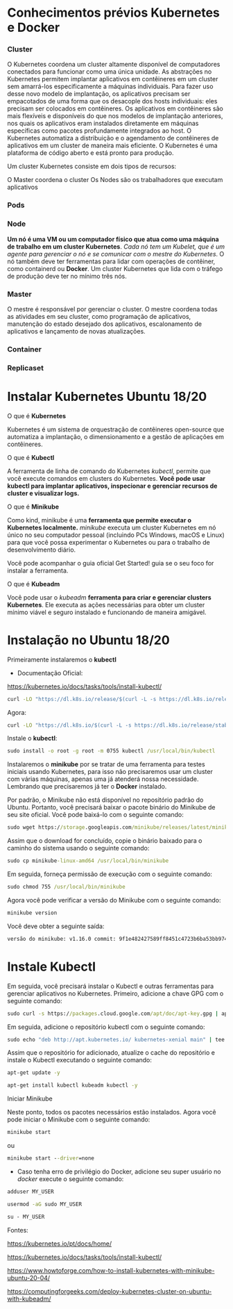 # Conhecimentos prévios **Kubernetes** e **Docker**

### Cluster

O Kubernetes coordena um cluster altamente disponível de computadores conectados para funcionar como uma única unidade. As abstrações no Kubernetes permitem implantar aplicativos em contêineres em um cluster sem amarrá-los especificamente a máquinas individuais. Para fazer uso desse novo modelo de implantação, os aplicativos precisam ser empacotados de uma forma que os desacople dos hosts individuais: eles precisam ser colocados em contêineres. Os aplicativos em contêineres são mais flexíveis e disponíveis do que nos modelos de implantação anteriores, nos quais os aplicativos eram instalados diretamente em máquinas específicas como pacotes profundamente integrados ao host. O Kubernetes automatiza a distribuição e o agendamento de contêineres de aplicativos em um cluster de maneira mais eficiente. O Kubernetes é uma plataforma de código aberto e está pronto para produção.

Um cluster Kubernetes consiste em dois tipos de recursos:

O Master coordena o cluster
Os Nodes são os trabalhadores que executam aplicativos

### Pods

### Node

**Um nó é uma VM ou um computador físico que atua como uma máquina de trabalho em um cluster Kubernetes**. *Cada nó tem um Kubelet, que é um agente para gerenciar o nó e se comunicar com o mestre do Kubernetes*. O nó também deve ter ferramentas para lidar com operações de contêiner, como containerd ou **Docker**. Um cluster Kubernetes que lida com o tráfego de produção deve ter no mínimo três nós.

### Master

O mestre é responsável por gerenciar o cluster. O mestre coordena todas as atividades em seu cluster, como programação de aplicativos, manutenção do estado desejado dos aplicativos, escalonamento de aplicativos e lançamento de novas atualizações.

### Container

### Replicaset

# Instalar Kubernetes Ubuntu 18/20

O que é **Kubernetes**

Kubernetes é um sistema de orquestração de contêineres open-source que automatiza a implantação, o dimensionamento e a gestão de aplicações em contêineres.

O que é **Kubectl**

A ferramenta de linha de comando do Kubernetes _kubectl_, permite que você execute comandos em clusters do Kubernetes. **Você pode usar kubectl para implantar aplicativos, inspecionar e gerenciar recursos de cluster e visualizar logs.**

O que é **Minikube**

Como kind, minikube é uma **ferramenta que permite executar o Kubernetes localmente.** _minikube_ executa um cluster Kubernetes em nó único no seu computador pessoal (incluindo PCs Windows, macOS e Linux) para que você possa experimentar o Kubernetes ou para o trabalho de desenvolvimento diário.

Você pode acompanhar o guia oficial Get Started! guia se o seu foco for instalar a ferramenta.

O que é **Kubeadm**

Você pode usar o _kubeadm_ **ferramenta para criar e gerenciar clusters Kubernetes**. Ele executa as ações necessárias para obter um cluster mínimo viável e seguro instalado e funcionando de maneira amigável.


# Instalação no Ubuntu 18/20

Primeiramente instalaremos o **kubectl**

- Documentação Oficial:

https://kubernetes.io/docs/tasks/tools/install-kubectl/

```bat 
curl -LO "https://dl.k8s.io/release/$(curl -L -s https://dl.k8s.io/release/stable.txt)/bin/linux/amd64/kubectl" 
```

Agora:

```bat 
curl -LO "https://dl.k8s.io/$(curl -L -s https://dl.k8s.io/release/stable.txt)/bin/linux/amd64/kubectl.sha256"
```

Instale o **kubectl**:

```bat 
sudo install -o root -g root -m 0755 kubectl /usr/local/bin/kubectl
```

Instalaremos o **minikube** por se tratar de uma ferramenta para testes iniciais usando Kubernetes, para isso não precisaremos usar um cluster com várias máquinas, apenas uma já atenderá nossa necessidade.
Lembrando que precisaremos já ter o **Docker** instalado.

Por padrão, o Minikube não está disponível no repositório padrão do Ubuntu. Portanto, você precisará baixar o pacote binário do Minikube de seu site oficial. Você pode baixá-lo com o seguinte comando:

```bat 
sudo wget https://storage.googleapis.com/minikube/releases/latest/minikube-linux-amd64
``` 

Assim que o download for concluído, copie o binário baixado para o caminho do sistema usando o seguinte comando:

```bat 
sudo cp minikube-linux-amd64 /usr/local/bin/minikube
```

Em seguida, forneça permissão de execução com o seguinte comando:

```bat 
sudo chmod 755 /usr/local/bin/minikube 
```

Agora você pode verificar a versão do Minikube com o seguinte comando:

```bat 
minikube version
```

Você deve obter a seguinte saída:

```bat 
versão do minikube: v1.16.0 commit: 9f1e482427589ff8451c4723b6ba53bb9742fbb1
```

# Instale Kubectl

Em seguida, você precisará instalar o Kubectl e outras ferramentas para gerenciar aplicativos no Kubernetes. Primeiro, adicione a chave GPG com o seguinte comando:

```bat 
sudo curl -s https://packages.cloud.google.com/apt/doc/apt-key.gpg | apt-key add - 
```

Em seguida, adicione o repositório kubectl com o seguinte comando:

```bat 
sudo echo "deb http://apt.kubernetes.io/ kubernetes-xenial main" | tee /etc/apt/sources.list.d/kubernetes.list
```

Assim que o repositório for adicionado, atualize o cache do repositório e instale o Kubectl executando o seguinte comando:

```bat 
apt-get update -y
```

```bat 
apt-get install kubectl kubeadm kubectl -y 
```

Iniciar Minikube

Neste ponto, todos os pacotes necessários estão instalados. Agora você pode iniciar o Minikube com o seguinte comando:

```bat 
minikube start 
```
ou

```bat 
minikube start --driver=none
```

- Caso tenha erro de privilégio do Docker, adicione seu super usuário no _docker_ execute o seguinte comando:

```bat 
adduser MY_USER
```

```bat 
usermod -aG sudo MY_USER
```

```bat 
su - MY_USER
```

Fontes:

https://kubernetes.io/pt/docs/home/

https://kubernetes.io/docs/tasks/tools/install-kubectl/

https://www.howtoforge.com/how-to-install-kubernetes-with-minikube-ubuntu-20-04/

https://computingforgeeks.com/deploy-kubernetes-cluster-on-ubuntu-with-kubeadm/
